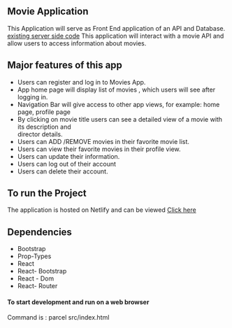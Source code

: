## Movie Application

This Application will serve as Front End application of an API and Database. [existing server side code](https://github.com/manvi-ss/movie_api)
This application will interact with a movie API and allow users to access information about movies.

## Major features of this app

- Users can register and log in to Movies App.
- App home page will display list of movies , which users will see after logging in.
- Navigation Bar will give access to other app views, for example: home page, profile page
- By clicking on movie title users can see a detailed view of a movie with its description and  
  director details.
- Users can ADD /REMOVE movies in their favorite movie list.
- Users can view their favorite movies in their profile view.
- Users can update their information.
- Users can log out of their account
- Users can delete their account.

## To run the Project

The application is hosted on Netlify and can be viewed [Click here](https://movieflix-movies-24.netlify.app)

## Dependencies

- Bootstrap
- Prop-Types
- React
- React- Bootstrap
- React - Dom
- React- Router

#### To start development and run on a web browser

Command is : parcel src/index.html
